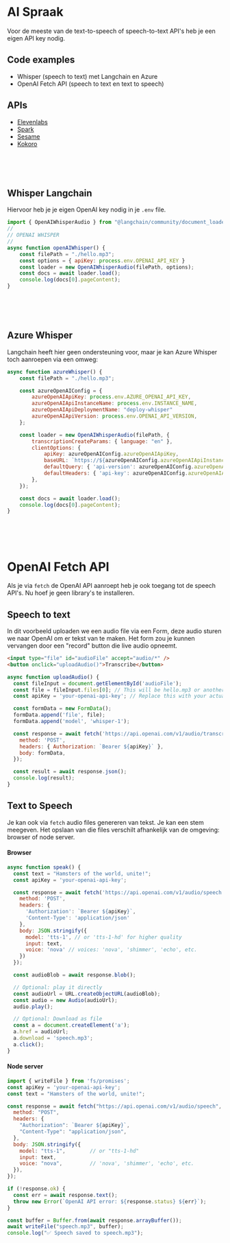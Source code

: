 # AI Spraak

Voor de meeste van de text-to-speech of speech-to-text API's heb je een eigen API key nodig.

## Code examples

- Whisper (speech to text) met Langchain en Azure
- OpenAI Fetch API (speech to text en text to speech)

## APIs

- [Elevenlabs](https://elevenlabs.io/docs/api-reference/text-to-speech/convert)
- [Spark](https://sparkaudio.github.io/spark-tts)
- [Sesame](https://huggingface.co/sesame/csm-1b)
- [Kokoro](https://kokorottsai.com)

<br><bR><br>

## Whisper Langchain

Hiervoor heb je je eigen OpenAI key nodig in je `.env` file.

```js
import { OpenAIWhisperAudio } from "@langchain/community/document_loaders/fs/openai_whisper_audio";
//
// OPENAI WHISPER
//
async function openAIWhisper() {
    const filePath = "./hello.mp3";
    const options = { apiKey: process.env.OPENAI_API_KEY }
    const loader = new OpenAIWhisperAudio(filePath, options);
    const docs = await loader.load();
    console.log(docs[0].pageContent);
}
```

<br><bR><br>

## Azure Whisper

Langchain heeft hier geen ondersteuning voor, maar je kan Azure Whisper toch aanroepen via een omweg:

```js
async function azureWhisper() {
    const filePath = "./hello.mp3";

    const azureOpenAIConfig = {
        azureOpenAIApiKey: process.env.AZURE_OPENAI_API_KEY,
        azureOpenAIApiInstanceName: process.env.INSTANCE_NAME,
        azureOpenAIApiDeploymentName: "deploy-whisper"
        azureOpenAIApiVersion: process.env.OPENAI_API_VERSION, 
    };

    const loader = new OpenAIWhisperAudio(filePath, {
        transcriptionCreateParams: { language: "en" },
        clientOptions: {
            apiKey: azureOpenAIConfig.azureOpenAIApiKey,
            baseURL: `https://${azureOpenAIConfig.azureOpenAIApiInstanceName}.openai.azure.com/openai/deployments/${azureOpenAIConfig.azureOpenAIApiDeploymentName}`,
            defaultQuery: { 'api-version': azureOpenAIConfig.azureOpenAIApiVersion },
            defaultHeaders: { 'api-key': azureOpenAIConfig.azureOpenAIApiKey },
        },
    });

    const docs = await loader.load();
    console.log(docs[0].pageContent);
}
```
<br><bR><br>

# OpenAI Fetch API

Als je via `fetch` de OpenAI API aanroept heb je ook toegang tot de speech API's. Nu hoef je geen library's te installeren.

## Speech to text

In dit voorbeeld uploaden we een audio file via een Form, deze audio sturen we naar OpenAI om er tekst van te maken. Het form zou je kunnen vervangen door een "record" button die live audio opneemt.

```html
<input type="file" id="audioFile" accept="audio/*" />
<button onclick="uploadAudio()">Transcribe</button>
```

```js
async function uploadAudio() {
  const fileInput = document.getElementById('audioFile');
  const file = fileInput.files[0]; // This will be hello.mp3 or another audio file
  const apiKey = 'your-openai-api-key'; // Replace this with your actual key

  const formData = new FormData();
  formData.append('file', file);
  formData.append('model', 'whisper-1');

  const response = await fetch('https://api.openai.com/v1/audio/transcriptions', {
    method: 'POST',
    headers: { Authorization: `Bearer ${apiKey}` },
    body: formData,
  });

  const result = await response.json();
  console.log(result);
}
```

## Text to Speech

Je kan ook via `fetch` audio files genereren van tekst. Je kan een stem meegeven. Het opslaan van die files verschilt afhankelijk van de omgeving: browser of node server.

#### Browser

```js
async function speak() {
  const text = "Hamsters of the world, unite!";
  const apiKey = 'your-openai-api-key';

  const response = await fetch('https://api.openai.com/v1/audio/speech', {
    method: 'POST',
    headers: {
      'Authorization': `Bearer ${apiKey}`,
      'Content-Type': 'application/json'
    },
    body: JSON.stringify({
      model: 'tts-1', // or 'tts-1-hd' for higher quality
      input: text,
      voice: 'nova' // voices: 'nova', 'shimmer', 'echo', etc.
    })
  });

  const audioBlob = await response.blob();

  // Optional: play it directly
  const audioUrl = URL.createObjectURL(audioBlob);
  const audio = new Audio(audioUrl);
  audio.play();

  // Optional: Download as file
  const a = document.createElement('a');
  a.href = audioUrl;
  a.download = 'speech.mp3';
  a.click();
}
```
#### Node server

```js
import { writeFile } from 'fs/promises';
const apiKey = 'your-openai-api-key';
const text = "Hamsters of the world, unite!";

const response = await fetch("https://api.openai.com/v1/audio/speech", {
  method: "POST",
  headers: {
    "Authorization": `Bearer ${apiKey}`,
    "Content-Type": "application/json",
  },
  body: JSON.stringify({
    model: "tts-1",        // or "tts-1-hd"
    input: text,
    voice: "nova",         // 'nova', 'shimmer', 'echo', etc.
  }),
});

if (!response.ok) {
  const err = await response.text();
  throw new Error(`OpenAI API error: ${response.status} ${err}`);
}

const buffer = Buffer.from(await response.arrayBuffer());
await writeFile("speech.mp3", buffer);
console.log("✅ Speech saved to speech.mp3");
```
